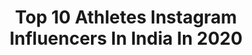 ---
title: Top 10 Athletes Instagram Influencers In India In 2020
description: >-
  Find top athletes Instagram influencers in India in 2020. Most popular hashtags: #stayhome #wearebfc #staysafe #roomformore.
platform: Instagram
profiles:
  - username: "alphayash"
    fullname: >-
      Yash Sharma
    location: "India"
    followers: 29826
    engagement: 1422
    commentsToLikes: 0.024825
    avatar: "https://instagram.fvca1-1.fna.fbcdn.net/v/t51.2885-19/s320x320/88246797_702995593570611_8221362278436438016_n.jpg?_nc_ht=instagram.fvca1-1.fna.fbcdn.net&_nc_ohc=qCVwuwqRc5MAX8KeAwD&oh=37b522b84a21e0393eb55fda81cb5084&oe=5E92D15B"
    verified: false
    hashtags: ""
  - username: "zareennikhat"
    fullname: >-
      Nikhat Zareen
    location: "India"
    followers: 17609
    engagement: 1070
    commentsToLikes: 0.026409
    avatar: "https://scontent-lhr8-1.cdninstagram.com/v/t51.2885-19/s320x320/34982701_623233021344243_3450964062937022464_n.jpg?_nc_ht=scontent-lhr8-1.cdninstagram.com&_nc_ohc=YkSETEViamUAX9LfCSv&oh=00f39a55aea9db9e28000a17dfae1aeb&oe=5EBC47E2"
    verified: true
    hashtags: "#sundayselfie, #child, #tokyodisneyland, #staysafe"
  - username: "amazingaditi"
    fullname: >-
      Aditi Bumb
    location: "India"
    followers: 19312
    engagement: 718
    commentsToLikes: 0.040622
    avatar: "https://instagram.fgyd4-2.fna.fbcdn.net/v/t51.2885-19/s320x320/82516773_577506709494066_7983931834863976448_n.jpg?_nc_ht=instagram.fgyd4-2.fna.fbcdn.net&_nc_ohc=M3H5YFMIFrYAX97167R&oh=ebc774185c9289f01d30b6897a7ceff7&oe=5EA4A312"
    verified: false
    hashtags: "#staysafe, #gratefulheart, #hourglass, #loveyourself"
  - username: "arpinder_"
    fullname: >-
      Arpinder Singh
    location: "India"
    followers: 28423
    engagement: 1494
    commentsToLikes: 0.013231
    avatar: "https://scontent-ams4-1.cdninstagram.com/v/t51.2885-19/s320x320/91465034_229377381586193_7428720261458821120_n.jpg?_nc_ht=scontent-ams4-1.cdninstagram.com&_nc_ohc=IvA90BJk0PsAX-sElGf&oh=80a21f1579213e79d5d6fb3b96c15d4b&oe=5EBBB023"
    verified: true
    hashtags: "#bestofthedayphoto, #indianathletes, #birthdaylove, #fitnessfreak"
  - username: "sophiegraceholmes"
    fullname: >-
      Sophie Grace Holmes
    location: "India"
    followers: 39582
    engagement: 188
    commentsToLikes: 0.058208
    avatar: "https://scontent-lhr8-1.cdninstagram.com/v/t51.2885-19/s320x320/79775351_2414999492094128_1264652622090993664_n.jpg?_nc_ht=scontent-lhr8-1.cdninstagram.com&_nc_ohc=-QH6FjozEZQAX_lBdeK&oh=6bd1d74180452bbcbf14f64a92a8b80b&oe=5EBAB941"
    verified: true
    hashtags: "#fitnessisthecure, #quarentine, #reality, #dogsarethebest"
  - username: "ashiquekuruniyan22"
    fullname: >-
      Ashique Kuruniyan
    location: "India"
    followers: 117150
    engagement: 2050
    commentsToLikes: 0.009820
    avatar: "https://scontent-ams4-1.cdninstagram.com/v/t51.2885-19/s320x320/90233480_546194792671903_8946532180260028416_n.jpg?_nc_ht=scontent-ams4-1.cdninstagram.com&_nc_ohc=VyqN3v92nJkAX9SBzQt&oh=10e4b0b666c53d391b7d99e6765d1f44&oe=5EB904AC"
    verified: true
    hashtags: "#footballlovers, #stayathome, #bfcfamily, #play"
  - username: "nishu_kumar22"
    fullname: >-
      Nishu Kumar
    location: "India"
    followers: 22108
    engagement: 913
    commentsToLikes: 0.014087
    avatar: "https://scontent-ams4-1.cdninstagram.com/v/t51.2885-19/s320x320/80816679_471888947069395_4849705976325996544_n.jpg?_nc_ht=scontent-ams4-1.cdninstagram.com&_nc_ohc=dU_TmW0hc40AX_h4BHX&oh=1181b2701cb65644e9220bada701ee7f&oe=5EB8FF38"
    verified: true
    hashtags: "#omnamahshivaya, #roomformore, #journeystartshere, #indianfootball"
  - username: "abhishekh_singh07"
    fullname: >-
      Abhishek Singh
    location: "India"
    followers: 6217
    engagement: 2151
    commentsToLikes: 0.020675
    avatar: "https://scontent-ams4-1.cdninstagram.com/v/t51.2885-19/s320x320/80567942_1021261814902473_2477090442001252352_n.jpg?_nc_ht=scontent-ams4-1.cdninstagram.com&_nc_ohc=meeWdeA4v3wAX_LT_lZ&oh=36db9e73d888610670fee225be753612&oe=5EB9066B"
    verified: false
    hashtags: "#happynewyear, #bikelove, #freetime, #familyphotography"
  - username: "m.a.y_45.21"
    fullname: >-
      Muhammed Anas Yahiya
    location: "India"
    followers: 13049
    engagement: 2639
    commentsToLikes: 0.013705
    avatar: "https://scontent-ams4-1.cdninstagram.com/v/t51.2885-19/s320x320/79984670_545665979363981_1699367925934194688_n.jpg?_nc_ht=scontent-ams4-1.cdninstagram.com&_nc_ohc=XEvukIQl7ZEAX9RgBqx&oh=950c1e65e2eaee9d3aa6f45bd20c8101&oe=5EBA5245"
    verified: false
    hashtags: "#gosportsvoices, #indianathletics, #fitindiamovement, #thisdaylastyear"
  - username: "neeraj____chopra"
    fullname: >-
      Neeraj Chopra
    location: "India"
    followers: 62976
    engagement: 1834
    commentsToLikes: 0.011069
    avatar: "https://scontent-lhr8-1.cdninstagram.com/v/t51.2885-19/s320x320/61870823_375488059762058_8471227708892774400_n.jpg?_nc_ht=scontent-lhr8-1.cdninstagram.com&_nc_ohc=CHIOFL9hHWgAX8jYmab&oh=6eb04fe4045f74a3fea615713a8f6966&oe=5EBBB234"
    verified: true
    hashtags: "#believer, #merrychristmas, #happydiwali, #throwback"
---